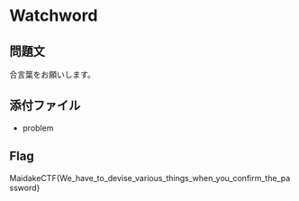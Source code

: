 # Watchword

## 問題文
合言葉をお願いします。

## 添付ファイル
- problem

## Flag
MaidakeCTF{We_have_to_devise_various_things_when_you_confirm_the_password}
